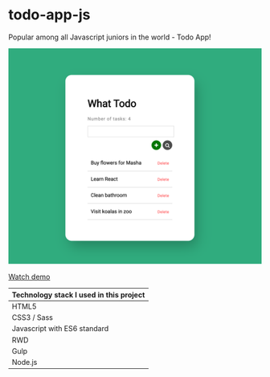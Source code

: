 # todo-app-js

Popular among all Javascript juniors in the world - Todo App!

![Todo App](screenshot-todo.png)

[Watch demo](https://haendzel.github.io/todo-app-js/)

| Technology stack I used in this project |
|--------------|
|HTML5 |
|CSS3 / Sass |
|Javascript with ES6 standard |
|RWD |
|Gulp |
|Node.js |
